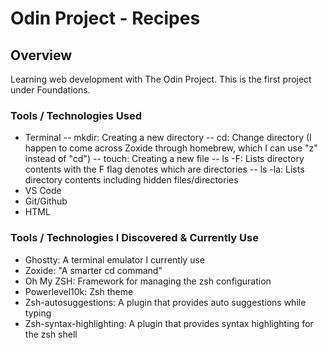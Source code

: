 # Odin Project - Recipes

## Overview

Learning web development with The Odin Project.  This is the first project under Foundations.

### Tools / Technologies Used

- Terminal
    -- mkdir: Creating a new directory
    -- cd: Change directory (I happen to come across Zoxide through homebrew, which I can use "z" instead of "cd")
    -- touch: Creating a new file
    -- ls -F: Lists directory contents with the F flag denotes which are directories
    -- ls -la: Lists directory contents including hidden files/directories
- VS Code
- Git/Github
- HTML

### Tools / Technologies I Discovered & Currently Use

- Ghostty: A terminal emulator I currently use
- Zoxide: "A smarter cd command"
- Oh My ZSH: Framework for managing the zsh configuration
- Powerlevel10k: Zsh theme
- Zsh-autosuggestions: A plugin that provides auto suggestions while typing
- Zsh-syntax-highlighting: A plugin that provides syntax highlighting for the zsh shell
